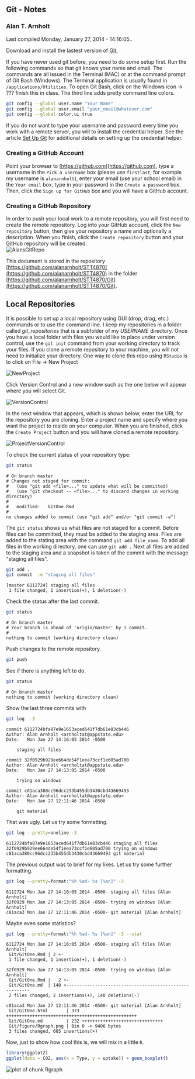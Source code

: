 ## Git - Notes
### Alan T. Arnholt





Last compiled Monday, January 27, 2014 - 14:16:05..

Download and install the lastest version of [Git.](http://git-scm.com/downloads)






If you have never used git before, you need to do some setup first.  Run the following
commands so that git knows your name and email.  The commands are all issued in the
Terminal (MAC) or at the command prompt of Git Bash (Windows).  The Terminal 
application is usually found in `/applications/Utilities`.  To open Git Bash, click on the 
Windows icon -> ??? finish this in class.  The third line adds pretty command line colors.  



```bash
git config --global user.name "Your Name"
git config --global user.email "your_email@whatever.com"
git config --global color.ui true
```


If you do not want to type your username and password every time you work with a remote server, you will to install the credential helper.  See the article [Set Up Git](https://help.github.com/articles/set-up-git#platform-all) for additional details on setting up the credential helper.



### Creating a GitHub Account

Point your browser to [https://github.com](https://github.com),
type a username in the `Pick a username` box (please use `firstlast`, for example my username is `alanarnholt`), enter your email (use your school email) in the `Your email` box, type in your password in the `Create a password` box. Then, click the `Sign up for GitHub` box and you will have a GitHub account.


### Creating a GitHub Repository

In order to push your local work to a remote repository, you will first need to create
the remote repository. Log into your GitHub account, click the `New repository` button,
then give your repository a name and optionally a description.  When you finish, click 
the `Create repository` button and your GitHub repository will be created.  
![AlansGitRepo](./images/CreateGitRepo.png)


This document is stored in the repository [https://github.com/alanarnholt/STT4870](https://github.com/alanarnholt/STT4870) in the folder [https://github.com/alanarnholt/STT4870/Git](https://github.com/alanarnholt/STT4870/Git). 

## Local Repositories

It is possible to set up a local repository using GUI (drop, drag, etc.) commands or to
use the command line.  I keep my repositories in a folder called *git_repositories* that
is a subfolder of my *USERNAME* directory.  Once you have a local folder with files you
would like to place under version control, use the `git init` command from your working
directory to track your files.  If you clone a remote repository to your machine, you 
will not need to initialize your directory.  One way to clone this repo using `RStudio` is 
to click on File -> New Project 

![NewProject](./images/NewProject.png)

Click Version Control and a new window such as the one below will appear where you will select Git.

![VersionControl](./images/VersionControl.png)

In the next window that appears, which is shown below, enter the URL for the repository you are cloning.  Enter a project name and specify where you want the project to reside on your computer.  When you are finished, click the `Create Project` button and you will have cloned a remote repository.

![ProjectVersionControl](./images/ProjectVersionControl.png)


To check the current status of your repository type:

```bash
git status
```

```
# On branch master
# Changes not staged for commit:
#   (use "git add <file>..." to update what will be committed)
#   (use "git checkout -- <file>..." to discard changes in working directory)
#
#	modified:   GitOne.Rmd
#
no changes added to commit (use "git add" and/or "git commit -a")
```

The `git status` shows us what files are not staged for a commit.  Before files can be
committed, they must be added to the staging area.  Files are added to the stating area
with the command `git add file_name`.  To add all files in the working directory, one
can use `git add .`  Next all files are added to the staging area and a snapshot is 
taken of the commit with the message "staging all files".

```bash
git add .
git commit  -m "staging all files"
```

```
[master 6112724] staging all files
 1 file changed, 1 insertion(+), 1 deletion(-)
```


Check the status after the last commit.

```bash
git status
```

```
# On branch master
# Your branch is ahead of 'origin/master' by 1 commit.
#
nothing to commit (working directory clean)
```

Push changes to the remote repository. 

```bash
git push
```

See if there is anything left to do.

```bash
git status
```

```
# On branch master
nothing to commit (working directory clean)
```

Show the last three commits with

```bash
git log  -3
```

```
commit 6112724bfa87e9e1653aced641f7db61e83cb446
Author: Alan Arnholt <arnholtat@appstate.edu>
Date:   Mon Jan 27 14:16:05 2014 -0500

    staging all files

commit 32f0929b929ee664de54f1eea73ccf1e605ad700
Author: Alan Arnholt <arnholtat@appstate.edu>
Date:   Mon Jan 27 14:13:05 2014 -0500

    trying on windows

commit c81aca380cc96dcc233b455db3430cbd43669493
Author: Alan Arnholt <arnholtat@appstate.edu>
Date:   Mon Jan 27 12:11:46 2014 -0500

    git material
```


That was ugly. Let us try some formatting.


```bash
git log --pretty=oneline -3
```

```
6112724bfa87e9e1653aced641f7db61e83cb446 staging all files
32f0929b929ee664de54f1eea73ccf1e605ad700 trying on windows
c81aca380cc96dcc233b455db3430cbd43669493 git material
```


The previous output was to brief for my likes.  Let us try some further formatting.


```bash
git log --pretty=format:"%h %ad- %s [%an]" -3
```

```
6112724 Mon Jan 27 14:16:05 2014 -0500- staging all files [Alan Arnholt]
32f0929 Mon Jan 27 14:13:05 2014 -0500- trying on windows [Alan Arnholt]
c81aca3 Mon Jan 27 12:11:46 2014 -0500- git material [Alan Arnholt]
```


Maybe even some statistics?


```bash
git log --pretty=format:"%h %ad- %s [%an]" -3 --stat
```

```
6112724 Mon Jan 27 14:16:05 2014 -0500- staging all files [Alan Arnholt]
 Git/GitOne.Rmd | 2 +-
 1 file changed, 1 insertion(+), 1 deletion(-)

32f0929 Mon Jan 27 14:13:05 2014 -0500- trying on windows [Alan Arnholt]
 Git/GitOne.Rmd |   2 +-
 Git/GitOne.md  | 140 +--------------------------------------------------------
 2 files changed, 2 insertions(+), 140 deletions(-)

c81aca3 Mon Jan 27 12:11:46 2014 -0500- git material [Alan Arnholt]
 Git/GitOne.html       | 373 ++++++++++++++++++++++++++++++++++++++++++++++++++
 Git/GitOne.md         | 232 +++++++++++++++++++++++++++++++
 Git/figure/Rgraph.png | Bin 0 -> 9406 bytes
 3 files changed, 605 insertions(+)
```


Now, just to show how cool this is, we will mix in a little `R`.


```r
library(ggplot2)
ggplot(data = CO2, aes(x = Type, y = uptake)) + geom_boxplot()
```

<img src="figure/Rgraph.png" title="plot of chunk Rgraph" alt="plot of chunk Rgraph" style="display: block; margin: auto;" />

